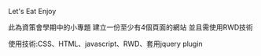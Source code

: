 Let's Eat Enjoy

此為資策會學期中的小專題
建立一份至少有4個頁面的網站
並且需使用RWD技術




使用技術:CSS、HTML、javascript、RWD、套用jquery plugin
